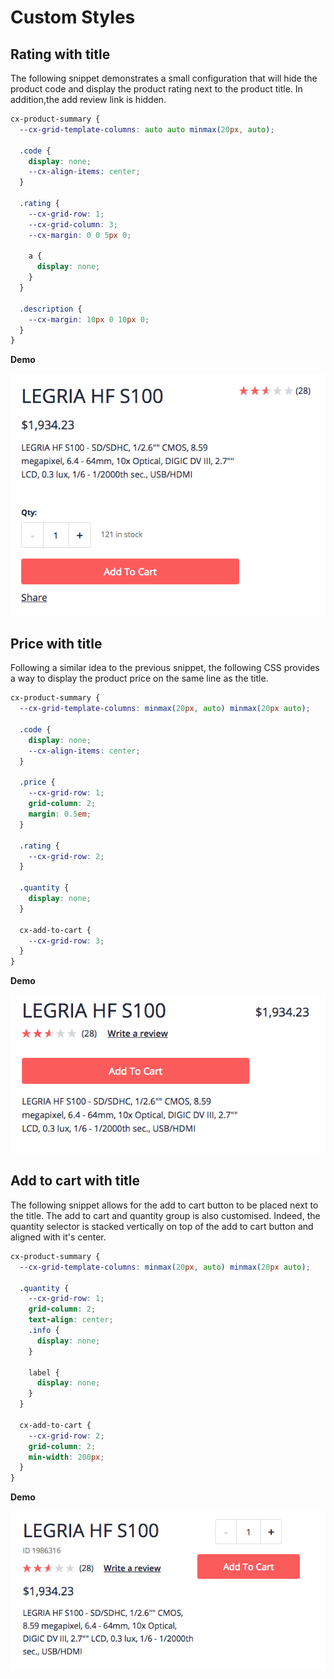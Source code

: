 # Custom Styles

## Rating with title

The following snippet demonstrates a small configuration that will hide the product code and display the product rating next to the product title. In addition,the add review link is hidden.

```css
cx-product-summary {
  --cx-grid-template-columns: auto auto minmax(20px, auto);

  .code {
    display: none;
    --cx-align-items: center;
  }

  .rating {
    --cx-grid-row: 1;
    --cx-grid-column: 3;
    --cx-margin: 0 0 5px 0;

    a {
      display: none;
    }
  }

  .description {
    --cx-margin: 10px 0 10px 0;
  }
}
```

**Demo**

![Rating with title](rating-with-title.png)

## Price with title

Following a similar idea to the previous snippet, the following CSS provides a way to display the product price on the same line as the title.

```css
cx-product-summary {
  --cx-grid-template-columns: minmax(20px, auto) minmax(20px auto);

  .code {
    display: none;
    --cx-align-items: center;
  }

  .price {
    --cx-grid-row: 1;
    grid-column: 2;
    margin: 0.5em;
  }

  .rating {
    --cx-grid-row: 2;
  }

  .quantity {
    display: none;
  }

  cx-add-to-cart {
    --cx-grid-row: 3;
  }
}
```

**Demo**

![Price with title](price-with-title.png)

## Add to cart with title

The following snippet allows for the add to cart button to be placed next to the title. The add to cart and quantity group is also customised. Indeed, the quantity selector is stacked vertically on top of the add to cart button and aligned with it's center.

```css
cx-product-summary {
  --cx-grid-template-columns: minmax(20px, auto) minmax(20px auto);

  .quantity {
    --cx-grid-row: 1;
    grid-column: 2;
    text-align: center;
    .info {
      display: none;
    }

    label {
      display: none;
    }
  }

  cx-add-to-cart {
    --cx-grid-row: 2;
    grid-column: 2;
    min-width: 200px;
  }
}
```

**Demo**

![Add to cart with title](atc-with-title.png)
